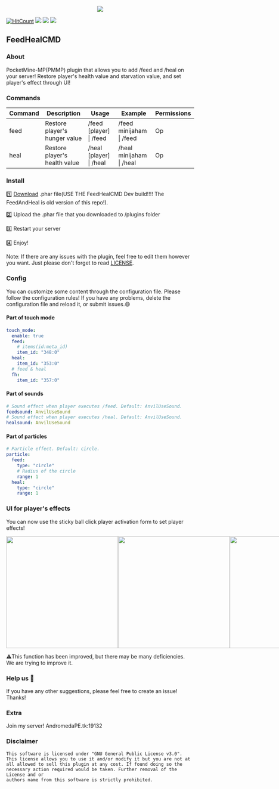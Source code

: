 <p align="center">
<img src="https://github.com/minijaham/FeedHealCMD/blob/master/Steak.png?raw=true">
</p>


[![HitCount](http://hits.dwyl.com/minijaham/FeedHealCMD.svg)](http://hits.dwyl.com/minijaham/FeedHealCMD) [![](	https://img.shields.io/github/license/minijaham/FeedHealCMD)](https://github.com/minijaham/FeedHealCMD/blob/master/LICENSE) [![](https://img.shields.io/badge/-Download-blue)](https://poggit.pmmp.io/ci/minijaham/FeedHealCMD) [![](https://img.shields.io/badge/Discord-AndromedaPE-brightgreen?logo=discord)](https://bit.ly/APEdiscord)

## FeedHealCMD 


### About
PocketMine-MP(PMMP) plugin that allows you to add /feed and /heal on your server!
Restore player's health value and starvation value, and set player's effect through UI!

### Commands

| Command | Description                   | Usage                   | Example                  | Permissions |
| ------- | ----------------------------- | ----------------------- | ------------------------ | ----------- |
| feed    | Restore player's hunger value | /feed [player] \| /feed | /feed minijaham \| /feed | Op          |
| heal    | Restore player's health value | /heal [player] \| /heal | /heal minijaham \| /heal | Op          |

### Install
:one:  [Download](https://poggit.pmmp.io/ci/minijaham/FeedHealCMD) .phar file(USE THE FeedHealCMD Dev build!!!! The FeedAndHeal is old version of this repo!). 

:two:  Upload the .phar file that you downloaded to /plugins folder

:three:  Restart your server

:four:  Enjoy!

Note: If there are any issues with the plugin, feel free to edit them however you want. Just please don't forget to read [LICENSE](https://github.com/minijaham/FeedHealCMD/blob/master/LICENSE).

### Config

You can customize some content through the configuration file. Please follow the configuration rules! If you have any problems, delete the configuration file and reload it, or submit issues.:smile:

#### Part of touch mode

```yaml
touch_mode:
  enable: true
  feed:
    # items(id:meta_id)
    item_id: "348:0"
  heal:
    item_id: "353:0"
  # feed & heal
  fh:
    item_id: "357:0"
```

#### Part of sounds

```yaml
# Sound effect when player executes /feed. Default: AnvilUseSound.
feedsound: AnvilUseSound
# Sound effect when player executes /heal. Default: AnvilUseSound.
healsound: AnvilUseSound
```

#### Part of particles

```yaml
# Particle effect. Default: circle.
particle:
  feed:
    type: "circle"
    # Radius of the circle
    range: 1
  heal:
    type: "circle"
    range: 1
```

### UI for player's effects

You can now use the sticky ball click player activation form to set player effects!
<div style="display:flex;">
<img src="https://github.com/minijaham/FeedHealCMD/blob/extend/img/1.jpg?raw=true" width="300px">
<img src="https://github.com/minijaham/FeedHealCMD/blob/extend/img/2.jpg?raw=true" width="300px">
<img src="https://github.com/minijaham/FeedHealCMD/blob/extend/img/3.jpg?raw=true" width="300px">
<img src="https://github.com/minijaham/FeedHealCMD/blob/extend/img/4.jpg?raw=true" width="300px">
</div>


:warning:This function has been improved, but there may be many deficiencies. We are trying to improve it.

### Help us :wave:

If you have any other suggestions, please feel free to create an issue! Thanks!

### Extra 

Join my server! AndromedaPE.tk:19132

### Disclaimer
```
This software is licensed under "GNU General Public License v3.0".
This license allows you to use it and/or modify it but you are not at
all allowed to sell this plugin at any cost. If found doing so the
necessary action required would be taken. Further removal of the License and or
authors name from this software is strictly prohibited.
```
